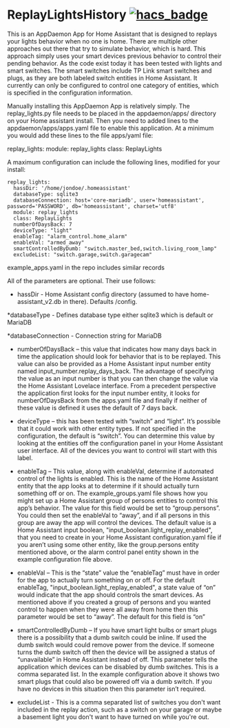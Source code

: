 # ReplayLightsHistory [![hacs_badge](https://img.shields.io/badge/HACS-Default-orange.svg?style=for-the-badge)](https://github.com/custom-components/hacs)
This is an AppDaemon App for Home Assistant that is designed to replays your lights behavior when no one is home.  There are multiple other approaches out there that try to simulate behavior, which is hard.  This approach simply uses your smart devices previous behavior to control their pending behavior. As the code exist today it has been tested with lights and smart switches.  The smart switches include TP Link smart switches and plugs, as they are both labeled switch entities in Home Assistant. It currently can only be configured to control one category of entities, which is specified in the configuration information.

Manually installing this AppDaemon App is relatively simply.  The replay_lights.py file needs to be placed in the appdaemon/apps/ directory on your Home assistant install.  Then you need to added lines to the appdaemon/apps/apps.yaml file to enable this application. At a minimum you would add these lines to the file apps/yaml file:

replay_lights:
  module: replay_lights
  class: ReplayLights

A maximum configuration can include the following lines, modified for your install:
```
replay_lights:
  hassDir: '/home/jondoe/.homeassistant'
  databaseType: sqlite3
  databaseConnection: host='core-mariadb', user='homeassistant', password='PASSWORD', db='homeassistant', charset='utf8'
  module: replay_lights
  class: ReplayLights
  numberOfDaysBack: 7
  deviceType: "light"
  enableTag: "alarm_control.home_alarm"
  enableVal: "armed_away"
  smartControlledByDumb: "switch.master_bed,switch.living_room_lamp"
  excludeList: "switch.garage,switch.garagecam"
```

example_apps.yaml in the repo includes similar records

All of the parameters are optional.  Their use follows:

* hassDir - Home Assistant config directory (assumed to have home-assistant_v2.db in there). Defaults /config.

*databaseType - Defines database type either sqlite3 which is default or MariaDB

*databaseConnection -  Connection string for MariaDB

* numberOfDaysBack – this value that indicates how many days back in time the application should look for behavior that is to be replayed. This value can also be provided as a Home Assistant input number entity named input_number.replay_days_back.  The advantage of specifying the value as an input number is that you can then change the value via the Home Assistant Lovelace interface.  From a precedent perspective the application first looks for the input number entity, it looks for numberOfDaysBack from the apps.yaml file and finally if neither of these value is defined it uses the default of 7 days back.

* deviceType – this has been tested with “switch” and “light”. It’s possible that it could work with other entity types.  If not specified in the configuration, the default is “switch”.  You can determine this value by looking at the entities off the configuration panel in your Home Assistant user interface.  All of the devices you want to control will start with this label.  

* enableTag – This value, along with enableVal, determine if automated control of the lights is enabled.  This is the name of the Home Assistant entity that the app looks at to determine if it should actually turn something off or on. The example_groups.yaml file shows how you might set up a Home Assistant group of persons entities to control this app’s behavior. The value for this field would be set to “group.persons”. You could then set the enableVal to “away”, and if all persons in this group are away the app will control the devices.  The default value is a Home Assistant input boolean, "input_boolean.light_replay_enabled", that you need to create in your Home Assistant configuration.yaml file if you aren’t using some other entity, like the group.persons entity mentioned above, or the alarm control panel entity shown in the example configuration file above. 

* enableVal – This is the “state” value the “enableTag” must have in order for the app to actually turn something on or off. For the default enableTag, "input_boolean.light_replay_enabled", a state value of “on” would indicate that the app should controls the smart devices. As mentioned above if you created a group of persons and you wanted control to happen when they were all away from home then this parameter would be set to “away”.  The default for this field is “on”

* smartControlledByDumb – If you have smart light bulbs or smart plugs there is a possibility that a dumb switch could be inline.  If used the dumb switch would could remove power from the device.  If someone turns the dumb switch off then the device will be assigned a status of “unavailable” in Home Assistant instead of off.  This parameter tells the application which devices can be disabled by dumb switches.  This is a comma separated list.  In the example configuration above it shows two smart plugs that could also be powered off via a dumb switch.  If you have no devices in this situation then this parameter isn’t required.

* excludeList - This is a comma separated list of switches you don't want included in the replay action, such as a switch on your garage or maybe a basement light you don't want to have turned on while you're out.

